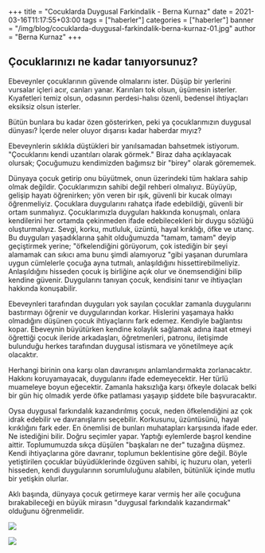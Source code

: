 +++
title = "Cocuklarda Duygusal Farkindalik - Berna Kurnaz"
date = 2021-03-16T11:17:55+03:00 
tags = ["haberler"]
categories = ["haberler"]
banner = "/img/blog/cocuklarda-duygusal-farkindalik-berna-kurnaz-01.jpg"
author = "Berna Kurnaz"
+++

## Çocuklarınızı ne kadar tanıyorsunuz?

Ebeveynler çocuklarının güvende olmalarını ister. Düşüp bir yerlerini vursalar içleri acır, canları yanar. Karınları tok olsun, üşümesin isterler.  Kıyafetleri temiz olsun, odasının perdesi-halısı özenli, bedensel ihtiyaçları eksiksiz olsun isterler.

Bütün bunlara bu kadar özen gösterirken, peki ya çocuklarımızın duygusal dünyası? İçerde neler oluyor dışarısı kadar haberdar mıyız?

Ebeveynlerin sıklıkla düştükleri bir yanılsamadan bahsetmek istiyorum. "Çocuklarını kendi uzantıları olarak görmek." Biraz daha açıklayacak olursak; Çocuğumuzu kendimizden bağımsız bir "birey" olarak görememek.

Dünyaya çocuk getirip onu büyütmek, onun üzerindeki tüm haklara sahip olmak değildir. Çocuklarımızın sahibi değil rehberi olmalıyız. Büyüyüp, gelişip hayatı öğrenirken; yön veren bir ışık, güvenli bir kucak olmayı öğrenmeliyiz.
Çocuklara duygularını rahatça ifade edebildiği, güvenli bir ortam sunmalıyız. Çocuklarımızla duyguları hakkında konuşmalı, onlara kendilerini her ortamda çekinmeden ifade edebilecekleri bir duygu sözlüğü oluşturmalıyız. Sevgi, korku, mutluluk, üzüntü, hayal kırıklığı, öfke ve utanç.  Bu duyguları yaşadıklarına şahit olduğumuzda "tamam, tamam" deyip geçiştirmek yerine; "öfkelendiğini görüyorum, çok istediğin bir şeyi alamamak can sıkıcı ama bunu şimdi alamıyoruz "gibi yaşanan durumlara uygun cümlelerle çocuğa ayna tutmalı, anlaşıldığını hissettirebilmeliyiz. Anlaşıldığını hisseden çocuk iş birliğine açık olur ve önemsendiğini bilip kendine güvenir. Duygularını tanıyan çocuk, kendisini tanır ve ihtiyaçları hakkında konuşabilir.

Ebeveynleri tarafından duyguları yok sayılan çocuklar zamanla duygularını bastırmayı öğrenir ve duygularından korkar.  Hislerini yaşamaya hakkı olmadığını düşünen çocuk ihtiyaçlarını fark edemez.  Kendiyle bağlantısı kopar. Ebeveynin büyütürken kendine kolaylık sağlamak adına itaat etmeyi öğrettiği çocuk ileride arkadaşları, öğretmenleri, patronu, iletişimde bulunduğu herkes tarafından duygusal istismara ve yönetilmeye açık olacaktır.

Herhangi birinin ona karşı olan davranışını anlamlandırmakta zorlanacaktır. Hakkını koruyamayacak, duygularını ifade edemeyecektir. Her türlü muameleye boyun eğecektir. Zamanla haksızlığa karşı öfkeyle dolacak belki bir gün hiç olmadık yerde öfke patlaması yaşayıp şiddete bile başvuracaktır.

Oysa duygusal farkındalık kazandırılmış çocuk, neden öfkelendiğini az çok idrak edebilir ve davranışlarını seçebilir. Korkusunu, üzüntüsünü, hayal kırıklığını fark eder. En önemlisi de bunları muhatapları karşısında ifade eder. Ne istediğini bilir. Doğru seçimler yapar. Yaptığı eylemlerde başrol kendine aittir. Toplumumuzda sıkça düşülen "başkaları ne der" tuzağına düşmez. Kendi ihtiyaçlarına göre davranır, toplumun beklentisine göre değil.
Böyle yetiştirilen çocuklar büyüdüklerinde özgüven sahibi, iç huzuru olan, yeterli hisseden, kendi duygularının sorumluluğunu alabilen, bütünlük içinde mutlu bir yetişkin olurlar.

Aklı başında, dünyaya çocuk getirmeye karar vermiş her aile çocuğuna bırakabileceği en büyük mirasın "duygusal farkındalık kazandırmak" olduğunu öğrenmelidir. 

![](/img/blog/cocuklarda-duygusal-farkindalik-berna-kurnaz/gorsel01.jpg)

![](/img/blog/cocuklarda-duygusal-farkindalik-berna-kurnaz/gorsel02.jpg)

